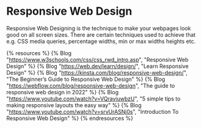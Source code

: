 # Responsive Web Design

Responsive Web Designing is the technique to make your webpages look good on all screen sizes. There are certain techniques used to achieve that e.g. CSS media queries, percentage widths, min or max widths heights etc.

{% resources %}
  {% Blog "https://www.w3schools.com/css/css_rwd_intro.asp", "Responsive Web Design" %}
  {% Blog "https://web.dev/learn/design/", "Learn Responsive Design" %}
  {% Blog "https://kinsta.com/blog/responsive-web-design/", "The Beginner’s Guide to Responsive Web Design" %}
  {% Blog "https://webflow.com/blog/responsive-web-design", "The guide to responsive web design in 2022" %}
  {% Blog "https://www.youtube.com/watch?v=VQraviuwbzU", "5 simple tips to making responsive layouts the easy way" %}
  {% Blog "https://www.youtube.com/watch?v=srvUrASNj0s", "Introduction To Responsive Web Design" %}
{% endresources %}
